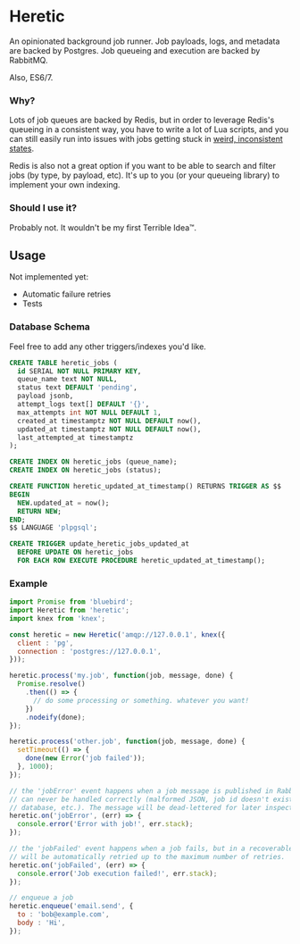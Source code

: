 # Heretic

An opinionated background job runner. Job payloads, logs, and metadata are backed
by Postgres. Job queueing and execution are backed by RabbitMQ.

Also, ES6/7.

### Why?

Lots of job queues are backed by Redis, but in order to leverage Redis's queueing
in a consistent way, you have to write a lot of Lua scripts, and you can still
easily run into issues with jobs getting stuck in [weird, inconsistent states](https://github.com/Automattic/kue/search?q=stuck&type=Issues).

Redis is also not a great option if you want to be able to search and filter
jobs (by type, by payload, etc). It's up to you (or your queueing library) to
implement your own indexing.

### Should I use it?

Probably not. It wouldn't be my first Terrible Idea™.

## Usage

Not implemented yet:

 - Automatic failure retries
 - Tests

### Database Schema

Feel free to add any other triggers/indexes you'd like.

```sql
CREATE TABLE heretic_jobs (
  id SERIAL NOT NULL PRIMARY KEY,
  queue_name text NOT NULL,
  status text DEFAULT 'pending',
  payload jsonb,
  attempt_logs text[] DEFAULT '{}',
  max_attempts int NOT NULL DEFAULT 1,
  created_at timestamptz NOT NULL DEFAULT now(),
  updated_at timestamptz NOT NULL DEFAULT now(),
  last_attempted_at timestamptz
);

CREATE INDEX ON heretic_jobs (queue_name);
CREATE INDEX ON heretic_jobs (status);

CREATE FUNCTION heretic_updated_at_timestamp() RETURNS TRIGGER AS $$
BEGIN
  NEW.updated_at = now();
  RETURN NEW;
END;
$$ LANGUAGE 'plpgsql';

CREATE TRIGGER update_heretic_jobs_updated_at
  BEFORE UPDATE ON heretic_jobs
  FOR EACH ROW EXECUTE PROCEDURE heretic_updated_at_timestamp();
```

### Example

```js
import Promise from 'bluebird';
import Heretic from 'heretic';
import knex from 'knex';

const heretic = new Heretic('amqp://127.0.0.1', knex({
  client : 'pg',
  connection : 'postgres://127.0.0.1',
}));

heretic.process('my.job', function(job, message, done) {
  Promise.resolve()
    .then(() => {
      // do some processing or something. whatever you want!
    })
    .nodeify(done);
});

heretic.process('other.job', function(job, message, done) {
  setTimeout(() => {
    done(new Error('job failed'));
  }, 1000);
});

// the 'jobError' event happens when a job message is published in RabbitMQ that
// can never be handled correctly (malformed JSON, job id doesn't exist in the
// database, etc.). The message will be dead-lettered for later inspection (by you)
heretic.on('jobError', (err) => {
  console.error('Error with job!', err.stack);
});

// the 'jobFailed' event happens when a job fails, but in a recoverable way. it
// will be automatically retried up to the maximum number of retries.
heretic.on('jobFailed', (err) => {
  console.error('Job execution failed!', err.stack);
});

// enqueue a job
heretic.enqueue('email.send', {
  to : 'bob@example.com',
  body : 'Hi',
});
```

